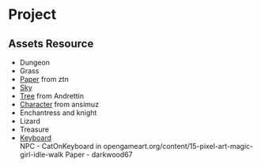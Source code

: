 # Project

## Assets Resource
* Dungeon 
* Grass
* [Paper](https://opengameart.org/content/paper-popup-backgrounds) from ztn
* [Sky](github.com/phaserjs/examples)
* [Tree](https://opengameart.org/content/pine-tree-tiles) from  Andrettin
* [Character](https://opengameart.org/content/legend-of-faune) from ansimuz
* Enchantress and knight  
* Lizard
* Treasure
*  [Keyboard](github.com/phaserjs/examples)  
NPC - CatOnKeyboard in opengameart.org/content/15-pixel-art-magic-girl-idle-walk
Paper - darkwood67 
